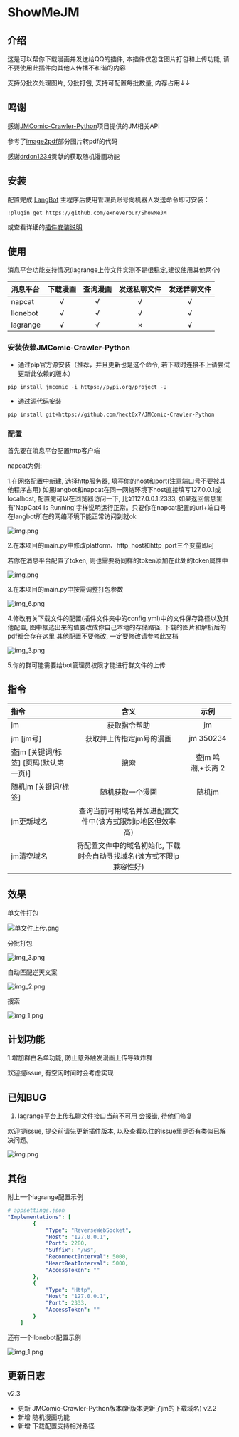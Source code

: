 # ShowMeJM

## 介绍
这是可以帮你下载漫画并发送给QQ的插件, 本插件仅包含图片打包和上传功能, 请不要使用此插件向其他人传播不和谐的内容

支持分批次处理图片, 分批打包, 支持可配置每批数量, 内存占用↓↓

## 鸣谢

感谢[JMComic-Crawler-Python](https://github.com/hect0x7/JMComic-Crawler-Python)项目提供的JM相关API

参考了[image2pdf](https://github.com/salikx/image2pdf)部分图片转pdf的代码

感谢[drdon1234](https://github.com/drdon1234)贡献的获取随机漫画功能

## 安装

配置完成 [LangBot](https://github.com/RockChinQ/LangBot) 主程序后使用管理员账号向机器人发送命令即可安装：

```
!plugin get https://github.com/exneverbur/ShowMeJM
```
或查看详细的[插件安装说明](https://docs.langbot.app/plugin/plugin-intro.html#%E6%8F%92%E4%BB%B6%E7%94%A8%E6%B3%95)

## 使用

<!-- 插件开发者自行填写插件使用说明 -->

消息平台功能支持情况(lagrange上传文件实测不是很稳定,建议使用其他两个)

| 消息平台     | 下载漫画 | 查询漫画 | 发送私聊文件 | 发送群聊文件 |
|:---------|:----:|:----:|:------:|:------:|
| napcat   |  √   |  √   |   √    |   √    |
| llonebot |   √   |    √  |   √    |   √     |
|    lagrange      |    √   |   √    |   ×    |     √    |

### 安装依赖JMComic-Crawler-Python

- 通过pip官方源安装（推荐，并且更新也是这个命令, 若下载时连接不上请尝试更新此依赖的版本）
```
pip install jmcomic -i https://pypi.org/project -U
```
- 通过源代码安装
```
pip install git+https://github.com/hect0x7/JMComic-Crawler-Python
```
### 配置
首先要在消息平台配置http客户端

napcat为例:

1.在网络配置中新建, 选择http服务器, 填写你的host和port(注意端口号不要被其他程序占用) 如果langbot和napcat在同一网络环境下host直接填写127.0.0.1或localhost, 配置完可以在浏览器访问一下, 比如127.0.0.1:2333, 如果返回信息里有'NapCat4 Is Running'字样说明运行正常。只要你在napcat配置的url+端口号在langbot所在的网络环境下能正常访问到就ok

![img.png](img/1.png)

2.在本项目的main.py中修改platform、http_host和http_port三个变量即可

若你在消息平台配置了token, 则也需要将同样的token添加在此处的token属性中

![img.png](img/img_3.png)

3.在本项目的main.py中按需调整打包参数

![img_6.png](img/img_2.png)

4.修改有关下载文件的配置(插件文件夹中的config.yml)中的文件保存路径以及其他配置, 图中框选出来的值要改成你自己本地的存储路径, 下载的图片和解析后的pdf都会存在这里 其他配置不要修改, 一定要修改请参考[此文档](https://github.com/hect0x7/JMComic-Crawler-Python/blob/master/assets/docs/sources/option_file_syntax.md)

![img_3.png](img/2.png)

5.你的群可能需要给bot管理员权限才能进行群文件的上传

## 指令

| 指令                       |                  含义                   |      示例      |
|:-------------------------|:-------------------------------------:|:------------:|
| jm                       |                获取指令帮助                 |      jm      |
| jm [jm号]                 |             获取并上传指定jm号的漫画             |  jm 350234   |
| 查jm [关键词/标签] [页码(默认第一页)] |                  搜索                   | 查jm 鸣潮,+长离 2 |
| 随机jm [关键词/标签]            |               随机获取一个漫画                |     随机jm     |
| jm更新域名                   |    查询当前可用域名并加进配置文件中(该方式限制ip地区但效率高)    |              |
| jm清空域名                   | 将配置文件中的域名初始化, 下载时会自动寻找域名(该方式不限ip兼容性好) |              |


## 效果
单文件打包

![单文件上传.png](img/6.png)

分批打包

![img_3.png](img/4.png)

自动匹配逆天文案

![img_2.png](img/5.png)

搜索

![img_1.png](img/7.png)
## 计划功能

1.增加群白名单功能, 防止意外触发漫画上传导致炸群

欢迎提issue, 有空闲时间时会考虑实现

## 已知BUG

1. lagrange平台上传私聊文件接口当前不可用 会报错, 待他们修复

欢迎提issue, 提交前请先更新插件版本, 以及查看以往的issue里是否有类似已解决问题。

![img.png](img/img.png)

## 其他
附上一个lagrange配置示例

```yml
# appsettings.json
"Implementations": [
        {
            "Type": "ReverseWebSocket",
            "Host": "127.0.0.1",
            "Port": 2280,
            "Suffix": "/ws",
            "ReconnectInterval": 5000,
            "HeartBeatInterval": 5000,
            "AccessToken": ""
        },
        {
            "Type": "Http",
            "Host": "127.0.0.1",
            "Port": 2333,
            "AccessToken": ""
        }
    ]
```

还有一个llonebot配置示例

![img_1.png](img/img_1.png)

## 更新日志

v2.3
- 更新 JMComic-Crawler-Python版本(新版本更新了jm的下载域名)
v2.2
- 新增 随机漫画功能
- 新增 下载配置支持相对路径
